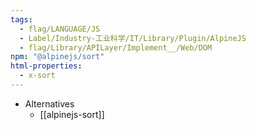 ```yaml
---
tags:
  - flag/LANGUAGE/JS
  - Label/Industry-工业科学/IT/Library/Plugin/AlpineJS
  - flag/Library/APILayer/Implement__/Web/DOM
npm: "@alpinejs/sort"
html-properties:
  - x-sort
---
```


- Alternatives
    - [[alpinejs-sort]]

